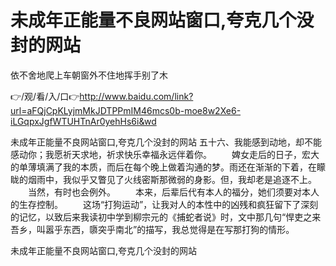 # 未成年正能量不良网站窗口,夸克几个没封的网站
依不舍地爬上车朝窗外不住地挥手别了木

👉/观/看/入/口👉http://www.baidu.com/link?url=aFQjCpKLyjmMkJDTPPmIM46mcs0b-moe8w2Xe6-iLGqpxJgfWTUHTnAr0yehHs6i&wd

未成年正能量不良网站窗口,夸克几个没封的网站	五十六、我能感到动地，却不能感动你；我愿祈天求地，祈求快乐幸福永远伴着你。
　　婢女走后的日子，宏大的单薄填满了我的本质，而后在每个晚上做着沟通的梦。雨还在渐渐的下着，在矇眬的烟雨中，我似乎又瞥见了火线密斯那微弱的身影。但，我却老是追逐不上。
　　当然，有时也会例外。
　　本来，后辈后代有本人的福分，她们须要对本人的生存控制。
　　这场“打狗运动”，让我对人的本性中的凶残和疯狂留下了深刻的记忆，以致后来我读初中学到柳宗元的《捕蛇者说》时，文中那几句“悍吏之来吾乡，叫嚣乎东西，隳突乎南北”的描写，我总觉得是在写那打狗的情形。

未成年正能量不良网站窗口,夸克几个没封的网站
